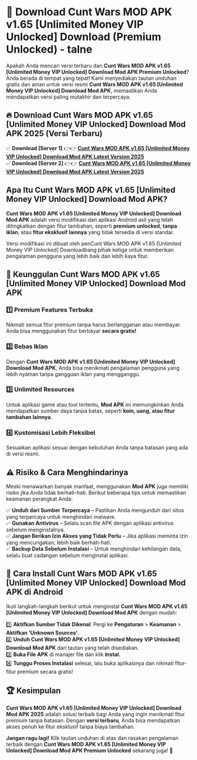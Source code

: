 # 🎯 Download Cunt Wars MOD APK v1.65 [Unlimited Money VIP Unlocked] Download (Premium Unlocked) -  talne

Apakah Anda mencari versi terbaru dari **Cunt Wars MOD APK v1.65 [Unlimited Money VIP Unlocked] Download Mod APK Premium Unlocked**? Anda berada di tempat yang tepat! Kami menyediakan tautan unduhan gratis dan aman untuk versi resmi **Cunt Wars MOD APK v1.65 [Unlimited Money VIP Unlocked] Download Mod APK**, memastikan Anda mendapatkan versi paling mutakhir dan terpercaya.

## 🔥 Download Cunt Wars MOD APK v1.65 [Unlimited Money VIP Unlocked] Download Mod APK 2025 (Versi Terbaru)

✅ **Download [Server 1]** 👉👉 [**Cunt Wars MOD APK v1.65 [Unlimited Money VIP Unlocked] Download Mod APK Latest Version 2025**](https://momento.my/?title=Cunt_Wars_MOD_APK_v1.65_[Unlimited_Money_VIP_Unlocked]_Download)  
✅ **Download [Server 2]** 👉👉 [**Cunt Wars MOD APK v1.65 [Unlimited Money VIP Unlocked] Download Mod APK Latest Version 2025**](https://momento.my/?title=Cunt_Wars_MOD_APK_v1.65_[Unlimited_Money_VIP_Unlocked]_Download)  

## Apa Itu Cunt Wars MOD APK v1.65 [Unlimited Money VIP Unlocked] Download Mod APK?

**Cunt Wars MOD APK v1.65 [Unlimited Money VIP Unlocked] Download Mod APK** adalah versi modifikasi dari aplikasi Android asli yang telah ditingkatkan dengan fitur tambahan, seperti **premium unlocked**, **tanpa iklan**, atau **fitur eksklusif lainnya** yang tidak tersedia di versi standar.

Versi modifikasi ini dibuat oleh penCunt Wars MOD APK v1.65 [Unlimited Money VIP Unlocked] Downloadbang pihak ketiga untuk memberikan pengalaman pengguna yang lebih baik dan lebih kaya fitur.

## 🎯 Keunggulan Cunt Wars MOD APK v1.65 [Unlimited Money VIP Unlocked] Download Mod APK

### 1️⃣ Premium Features Terbuka
Nikmati semua fitur premium tanpa harus berlangganan atau membayar. Anda bisa menggunakan fitur berbayar **secara gratis!**

### 2️⃣ Bebas Iklan
Dengan **Cunt Wars MOD APK v1.65 [Unlimited Money VIP Unlocked] Download Mod APK**, Anda bisa menikmati pengalaman pengguna yang lebih nyaman tanpa gangguan iklan yang mengganggu.

### 3️⃣ Unlimited Resources
Untuk aplikasi game atau tool tertentu, **Mod APK** ini memungkinkan Anda mendapatkan sumber daya tanpa batas, seperti **koin, uang, atau fitur tambahan lainnya**.

### 4️⃣ Kustomisasi Lebih Fleksibel
Sesuaikan aplikasi sesuai dengan kebutuhan Anda tanpa batasan yang ada di versi resmi.

## ⚠️ Risiko & Cara Menghindarinya

Meski menawarkan banyak manfaat, menggunakan **Mod APK** juga memiliki risiko jika Anda tidak berhati-hati. Berikut beberapa tips untuk memastikan keamanan perangkat Anda:

✅ **Unduh dari Sumber Terpercaya** – Pastikan Anda mengunduh dari situs yang terpercaya untuk menghindari malware.  
✅ **Gunakan Antivirus** – Selalu scan file APK dengan aplikasi antivirus sebelum menginstalnya.  
✅ **Jangan Berikan Izin Akses yang Tidak Perlu** – Jika aplikasi meminta izin yang mencurigakan, lebih baik berhati-hati.  
✅ **Backup Data Sebelum Instalasi** – Untuk menghindari kehilangan data, selalu buat cadangan sebelum menginstal aplikasi.

## 📌 Cara Install Cunt Wars MOD APK v1.65 [Unlimited Money VIP Unlocked] Download Mod APK di Android

Ikuti langkah-langkah berikut untuk menginstal **Cunt Wars MOD APK v1.65 [Unlimited Money VIP Unlocked] Download Mod APK** dengan mudah:

1️⃣ **Aktifkan Sumber Tidak Dikenal**: Pergi ke **Pengaturan** > **Keamanan** > **Aktifkan 'Unknown Sources'**.  
2️⃣ **Unduh Cunt Wars MOD APK v1.65 [Unlimited Money VIP Unlocked] Download Mod APK** dari tautan yang telah disediakan.  
3️⃣ **Buka File APK** di manajer file dan klik **Instal**.  
4️⃣ **Tunggu Proses Instalasi** selesai, lalu buka aplikasinya dan nikmati fitur-fitur premium secara gratis!

## 🏆 Kesimpulan

**Cunt Wars MOD APK v1.65 [Unlimited Money VIP Unlocked] Download Mod APK 2025** adalah solusi terbaik bagi Anda yang ingin menikmati fitur premium tanpa batasan. Dengan **versi terbaru**, Anda bisa mendapatkan akses penuh ke fitur eksklusif tanpa biaya tambahan.

**Jangan ragu lagi!** Klik tautan unduhan di atas dan rasakan pengalaman terbaik dengan **Cunt Wars MOD APK v1.65 [Unlimited Money VIP Unlocked] Download Mod APK Premium Unlocked** sekarang juga! 🚀
